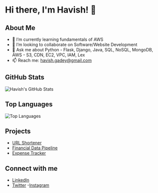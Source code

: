 # Hi there, I'm Havish! 👋

## About Me
- 🌱 I’m currently learning fundamentals of AWS
- 👯 I’m looking to collaborate on Software/Website Development
- 💬 Ask me about Python - Flask, Django, Java, SQL, NoSQL, MongoDB, AWS - S3, CDN, EC2, VPC, IAM, Lex
- 📫 Reach me: havish.gadey@gmail.com

## GitHub Stats
![Havish's GitHub Stats](https://github-readme-stats.vercel.app/api?username=havish7728&show_icons=true&theme=radical)

## Top Languages
![Top Languages](https://github-readme-stats.vercel.app/api/top-langs/?username=havish7728&layout=compact&theme=radical)

## Projects
- [URL Shortener](https://github.com/havish7728/URL_SHORTENING)
- [Financial Data Pipeline](https://github.com/havish7728/financial-data-pipeline)
- [Expense Tracker](https://github.com/havish7728/expense_tracker)

## Connect with me
- [LinkedIn](https://www.linkedin.com/in/havish-gadey/)
- [Twitter](https://x.com/havish_7)
-[Instagram](https://www.instagram.com/havish_7k28/)

